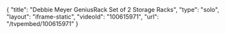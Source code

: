 {
    "title": "Debbie Meyer GeniusRack Set of 2 Storage Racks",
    "type": "solo",
    "layout": "iframe-static",
    "videoId": "100615971",
    "url": "\/tvpembed\/100615971"
}